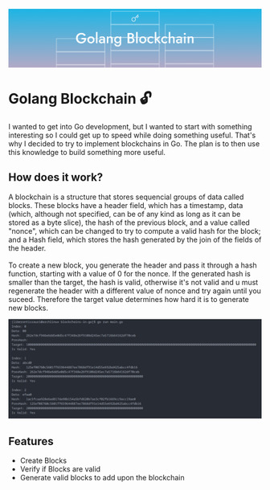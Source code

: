 ![thumbnail](./resources/thumb.png)

# Golang Blockchain 🔓
I wanted to get into Go development, but I wanted to start with something interesting so I could get up to speed while doing something useful. That's why I decided to try to implement blockchains in Go. The plan is to then use this knowledge to build something more useful.

## How does it work?

A blockchain is a structure that stores sequencial groups of data called blocks. These blocks have a header field, which has a timestamp, data (which, although not specified, can be of any kind as long as it can be stored as a byte slice), the hash of the previous block, and a value called "nonce", which can be changed to try to compute a valid hash for the block; and a Hash field, which stores the hash generated by the join of the fields of the header.
<br></br>
To create a new block, you generate the header and pass it through a hash function, starting with a value of 0 for the nonce. If the generated hash is smaller than the target, the hash is valid, otherwise it's not valid and u must regenerate the header with a different value of nonce and try again until you suceed. Therefore the target value determines how hard it is to generate new blocks.

![sample](resources/sample.png)

## Features

- Create Blocks
- Verify if Blocks are valid
- Generate valid blocks to add upon the blockchain
